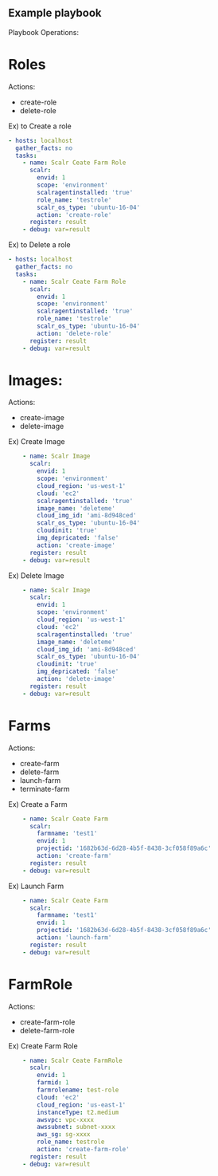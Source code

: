 ## Example playbook

Playbook Operations:

# Roles

Actions:
- create-role
- delete-role

Ex) to Create a role
```yaml
- hosts: localhost
  gather_facts: no
  tasks:
    - name: Scalr Ceate Farm Role
      scalr:
        envid: 1
        scope: 'environment'
        scalragentinstalled: 'true'
        role_name: 'testrole'
        scalr_os_type: 'ubuntu-16-04'
        action: 'create-role'
      register: result
    - debug: var=result
```
Ex) to Delete a role
```yaml
- hosts: localhost
  gather_facts: no
  tasks:
    - name: Scalr Ceate Farm Role
      scalr:
        envid: 1
        scope: 'environment'
        scalragentinstalled: 'true'
        role_name: 'testrole'
        scalr_os_type: 'ubuntu-16-04'
        action: 'delete-role'
      register: result
    - debug: var=result
```

# Images:

Actions:
- create-image
- delete-image

Ex) Create Image
```yaml
    - name: Scalr Image
      scalr:
        envid: 1
        scope: 'environment'
        cloud_region: 'us-west-1'
        cloud: 'ec2'
        scalragentinstalled: 'true'
        image_name: 'deleteme'
        cloud_img_id: 'ami-8d948ced'
        scalr_os_type: 'ubuntu-16-04'
        cloudinit: 'true'
        img_depricated: 'false'
        action: 'create-image'
      register: result
    - debug: var=result
```

Ex) Delete Image
```yaml
    - name: Scalr Image
      scalr:
        envid: 1
        scope: 'environment'
        cloud_region: 'us-west-1'
        cloud: 'ec2'
        scalragentinstalled: 'true'
        image_name: 'deleteme'
        cloud_img_id: 'ami-8d948ced'
        scalr_os_type: 'ubuntu-16-04'
        cloudinit: 'true'
        img_depricated: 'false'
        action: 'delete-image'
      register: result
    - debug: var=result

```

# Farms

Actions:
- create-farm
- delete-farm
- launch-farm
- terminate-farm

Ex) Create a Farm
```yaml
    - name: Scalr Ceate Farm
      scalr:
        farmname: 'test1'
        envid: 1
        projectid: '1682b63d-6d28-4b5f-8438-3cf058f89a6c'
        action: 'create-farm'
      register: result
    - debug: var=result

```

Ex) Launch Farm

```yaml
    - name: Scalr Ceate Farm
      scalr:
        farmname: 'test1'
        envid: 1
        projectid: '1682b63d-6d28-4b5f-8438-3cf058f89a6c'
        action: 'launch-farm'
      register: result
    - debug: var=result
```

# FarmRole

Actions:
- create-farm-role
- delete-farm-role

Ex) Create Farm Role

```yaml
    - name: Scalr Ceate FarmRole
      scalr:
        envid: 1
        farmid: 1
        farmrolename: test-role
        cloud: 'ec2'
        cloud_region: 'us-east-1'
        instanceType: t2.medium
        awsvpc: vpc-xxxx
        awssubnet: subnet-xxxx
        aws_sg: sg-xxxx
        role_name: testrole
        action: 'create-farm-role'
      register: result
    - debug: var=result
```
